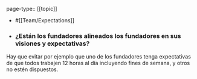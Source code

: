 page-type:: [[topic]]

- #[[Team/Expectations]]

- ### ¿Están los fundadores alineados los fundadores en sus visiones y expectativas?

Hay que evitar por ejemplo que uno de los fundadores tenga expectativas de que todos trabajen 12 horas al día incluyendo fines de semana, y otros no estén dispuestos. 



